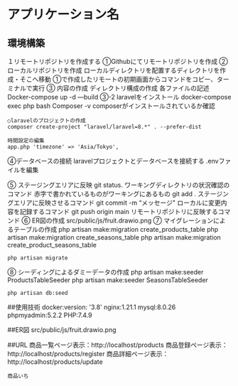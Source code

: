 

# アプリケーション名

## 環境構築
１リモートリポジトリを作成する
  ①Githubにてリモートリポジトリを作成
  ②ローカルリポジトリを作成
    ローカルディレクトリを配置するディレクトリを作成・そこへ移動
    ①で作成したリモートの初期画面からコマンドをコピー、ターミナルで実行
  ③ 内容の作成
    ディレクトリ構成の作成
    各ファイルの記述
    Docker-compose up -d —build
  ③-2  laravelをインストール
    docker-compose exec php bash
    Composer -v     composerがインストールされているか確認

    ○laravelのプロジェクトの作成
    composer create-project "laravel/laravel=8.*" . --prefer-dist

    時間設定の編集
    app.php 'timezone' => 'Asia/Tokyo',
  ④データベースの接続
    laravelプロジェクトとデータベースを接続する
    .envファイルを編集

  ⑤ ステージングエリアに反映
    git status.         ワーキングディレクトリの状況確認のコマンド
                        赤字で書かれているものがワーキングにあるもの
    git add .           ステージングエリアに反映させるコマンド
    git commit -m “メッセージ"    ローカルに変更内容を記録するコマンド
    git push origin main        リモートリポジトリに反映するコマンド
  ⑥ ER図の作成
    src/public/js/fruit.drawio.png
  ⑦ マイグレーションによるテーブルの作成
    php artisan make:migration create_products_table
    php artisan make:migration create_seasons_table
    php artisan make:migration create_product_seasons_table

    php artisan migrate

  ⑧ シーディングによるダミーデータの作成
    php artisan make:seeder ProductsTableSeeder
    php artisan make:seeder SeasonsTableSeeder

    php artisan db:seed

##使用技術
    docker:version: '3.8'
     nginx:1.21.1
     mysql:8.0.26
     phpmyadmin:5.2.2
     PHP:7.4.9

##ER図
src/public/js/fruit.drawio.png

##URL
    商品一覧ページ表示：http://localhost/products
    商品登録ページ表示：http://localhost/products/register
    商品詳細ページ表示：http://localhost/products/update

    商品いち